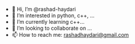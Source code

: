 - 👋 Hi, I’m @rashad-haydari
- 👀 I’m interested in python, c++, ...
- 🌱 I’m currently learning c++...
- 💞️ I’m looking to collaborate on ...
- 📫 How to reach me: rashadhaydari@gmail.com

<!---
rashadhaydari/rashadhaydari is a ✨ special ✨ repository because its `README.md` (this file) appears on your GitHub profile.
You can click the Preview link to take a look at your changes.
--->
